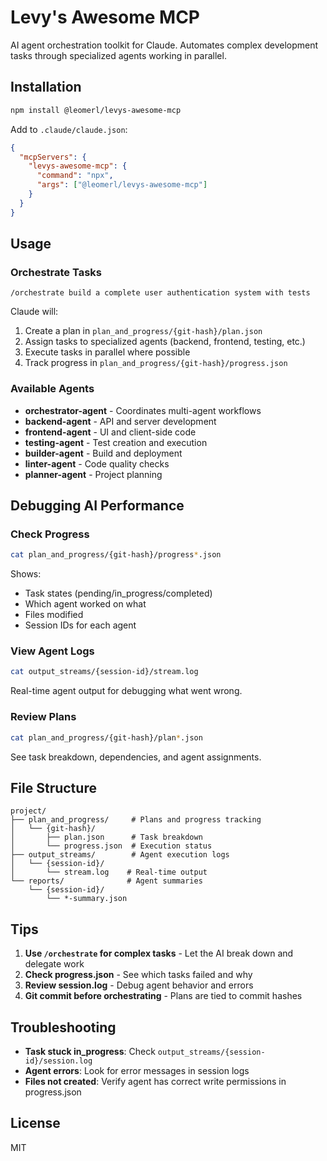 # Levy's Awesome MCP

AI agent orchestration toolkit for Claude. Automates complex development tasks through specialized agents working in parallel.

## Installation

```bash
npm install @leomerl/levys-awesome-mcp
```

Add to `.claude/claude.json`:
```json
{
  "mcpServers": {
    "levys-awesome-mcp": {
      "command": "npx",
      "args": ["@leomerl/levys-awesome-mcp"]
    }
  }
}
```

## Usage

### Orchestrate Tasks

```
/orchestrate build a complete user authentication system with tests
```

Claude will:
1. Create a plan in `plan_and_progress/{git-hash}/plan.json`
2. Assign tasks to specialized agents (backend, frontend, testing, etc.)
3. Execute tasks in parallel where possible
4. Track progress in `plan_and_progress/{git-hash}/progress.json`

### Available Agents

- **orchestrator-agent** - Coordinates multi-agent workflows
- **backend-agent** - API and server development
- **frontend-agent** - UI and client-side code
- **testing-agent** - Test creation and execution
- **builder-agent** - Build and deployment
- **linter-agent** - Code quality checks
- **planner-agent** - Project planning

## Debugging AI Performance

### Check Progress
```bash
cat plan_and_progress/{git-hash}/progress*.json
```

Shows:
- Task states (pending/in_progress/completed)
- Which agent worked on what
- Files modified
- Session IDs for each agent

### View Agent Logs
```bash
cat output_streams/{session-id}/stream.log
```

Real-time agent output for debugging what went wrong.

### Review Plans
```bash
cat plan_and_progress/{git-hash}/plan*.json
```

See task breakdown, dependencies, and agent assignments.

## File Structure

```
project/
├── plan_and_progress/     # Plans and progress tracking
│   └── {git-hash}/
│       ├── plan.json      # Task breakdown
│       └── progress.json  # Execution status
├── output_streams/        # Agent execution logs
│   └── {session-id}/
│       └── stream.log    # Real-time output
└── reports/              # Agent summaries
    └── {session-id}/
        └── *-summary.json
```

## Tips

1. **Use `/orchestrate` for complex tasks** - Let the AI break down and delegate work
2. **Check progress.json** - See which tasks failed and why
3. **Review session.log** - Debug agent behavior and errors
4. **Git commit before orchestrating** - Plans are tied to commit hashes

## Troubleshooting

- **Task stuck in_progress**: Check `output_streams/{session-id}/session.log`
- **Agent errors**: Look for error messages in session logs
- **Files not created**: Verify agent has correct write permissions in progress.json

## License

MIT